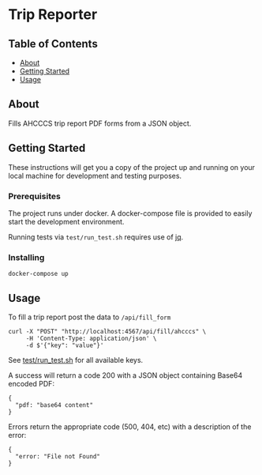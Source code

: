 # Trip Reporter

## Table of Contents

- [About](#about)
- [Getting Started](#getting_started)
- [Usage](#usage)

## About <a name = "about"></a>

Fills AHCCCS trip report PDF forms from a JSON object. 

## Getting Started <a name = "getting_started"></a>

These instructions will get you a copy of the project up and running on your local machine for development and testing purposes. 

### Prerequisites

The project runs under docker. A docker-compose file is provided to easily start the development environment. 

Running tests via `test/run_test.sh` requires use of [jq](https://stedolan.github.io/jq/).

### Installing

```
docker-compose up
```

## Usage <a name = "usage"></a>

To fill a trip report post the data to `/api/fill_form`

```
curl -X "POST" "http://localhost:4567/api/fill/ahcccs" \
     -H 'Content-Type: application/json' \
     -d $'{"key": "value"}'
```

See [test/run_test.sh](/test/run_test.sh) for all available keys.


A success will return a code 200 with a JSON object containing Base64 encoded PDF:

```
{
  "pdf: "base64 content"
}
```

Errors return the appropriate code (500, 404, etc) with a description of the error:
```
{
  "error: "File not Found"
}
```